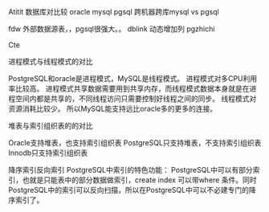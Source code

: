 Atitit 数据库对比较 oracle  mysql pgsql
跨机器跨库mysql vs pgsql

fdw
外部数据源表，，pgsql很强大。。
dblink
动态增加列 pgzhichi



Cte


进程模式与线程模式的对比

PostgreSQL和oracle是进程模式，MySQL是线程模式。
进程模式对多CPU利用率比较高。
进程模式共享数据需要用到共享内存，而线程模式数据本身就是在进程空间内都是共享的，不同线程访问只需要控制好线程之间的同步。
线程模式对资源消耗比较少。
所以MySQL能支持远比oracle多的更多的连接。


堆表与索引组织表的的对比

Oracle支持堆表，也支持索引组织表
PostgreSQL只支持堆表，不支持索引组织表
Innodb只支持索引组织表


降序索引反向索引
PostgreSQL中索引的特色功能：
PostgreSQL中可以有部分索引，也就是只能表中的部分数据做索引，create index 可以带where 条件。同时PostgreSQL中的索引可以反向扫描，所以在PostgreSQL中可以不必建专门的降序索引了。

